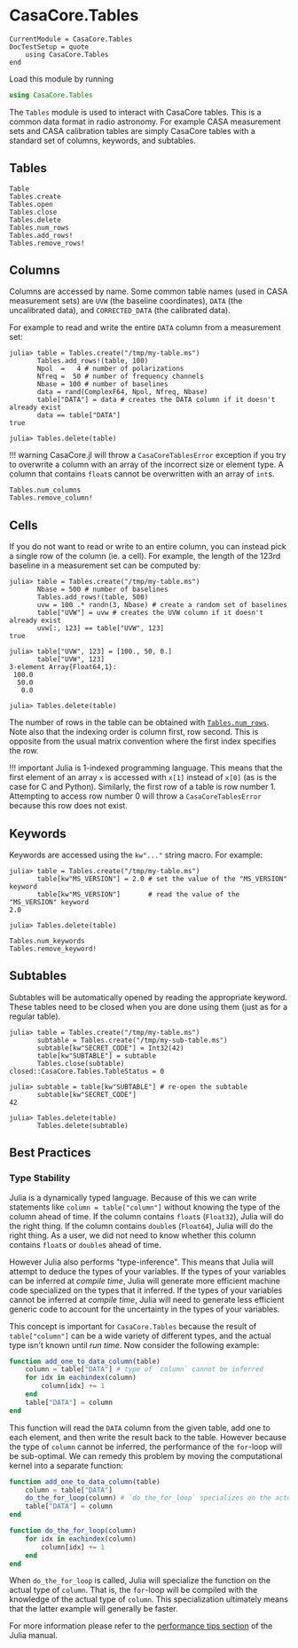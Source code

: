 # CasaCore.Tables

```@meta
CurrentModule = CasaCore.Tables
DocTestSetup = quote
    using CasaCore.Tables
end
```

Load this module by running

```julia
using CasaCore.Tables
```

The `Tables` module is used to interact with CasaCore tables. This is a common data format in radio
astronomy. For example CASA measurement sets and CASA calibration tables are simply CasaCore tables
with a standard set of columns, keywords, and subtables.

## Tables

```@docs
Table
Tables.create
Tables.open
Tables.close
Tables.delete
Tables.num_rows
Tables.add_rows!
Tables.remove_rows!
```

## Columns

Columns are accessed by name. Some common table names (used in CASA measurement sets) are `UVW` (the
baseline coordinates), `DATA` (the uncalibrated data), and `CORRECTED_DATA` (the calibrated data).

For example to read and write the entire `DATA` column from a measurement set:

```jldoctest
julia> table = Tables.create("/tmp/my-table.ms")
       Tables.add_rows!(table, 100)
       Npol  =   4 # number of polarizations
       Nfreq =  50 # number of frequency channels
       Nbase = 100 # number of baselines
       data = rand(ComplexF64, Npol, Nfreq, Nbase)
       table["DATA"] = data # creates the DATA column if it doesn't already exist
       data == table["DATA"]
true

julia> Tables.delete(table)
```

!!! warning
    CasaCore.jl will throw a `CasaCoreTablesError` exception if you try to overwrite a column with
    an array of the incorrect size or element type. A column that contains `float`s cannot be
    overwritten with an array of `int`s.

```@docs
Tables.num_columns
Tables.remove_column!
```

## Cells

If you do not want to read or write to an entire column, you can instead pick a single row of the
column (ie. a cell). For example, the length of the 123rd baseline in a measurement set can be
computed by:

```jldoctest
julia> table = Tables.create("/tmp/my-table.ms")
       Nbase = 500 # number of baselines
       Tables.add_rows!(table, 500)
       uvw = 100 .* randn(3, Nbase) # create a random set of baselines
       table["UVW"] = uvw # creates the UVW column if it doesn't already exist
       uvw[:, 123] == table["UVW", 123]
true

julia> table["UVW", 123] = [100., 50, 0.]
       table["UVW", 123]
3-element Array{Float64,1}:
 100.0
  50.0
   0.0

julia> Tables.delete(table)
```

The number of rows in the table can be obtained with [`Tables.num_rows`](@ref).  Note also that the
indexing order is column first, row second. This is opposite from the usual matrix convention where
the first index specifies the row.

!!! important
    Julia is 1-indexed programming language. This means that the first element of an array `x` is
    accessed with `x[1]` instead of `x[0]` (as is the case for C and Python). Similarly, the first
    row of a table is row number 1. Attempting to access row number 0 will throw a
    `CasaCoreTablesError` because this row does not exist.

## Keywords

Keywords are accessed using the `kw"..."` string macro. For example:

```jldoctest
julia> table = Tables.create("/tmp/my-table.ms")
       table[kw"MS_VERSION"] = 2.0 # set the value of the "MS_VERSION" keyword
       table[kw"MS_VERSION"]       # read the value of the "MS_VERSION" keyword
2.0

julia> Tables.delete(table)
```

```@docs
Tables.num_keywords
Tables.remove_keyword!
```

## Subtables

Subtables will be automatically opened by reading the appropriate keyword. These tables need to be
closed when you are done using them (just as for a regular table).

```jldoctest
julia> table = Tables.create("/tmp/my-table.ms")
       subtable = Tables.create("/tmp/my-sub-table.ms")
       subtable[kw"SECRET_CODE"] = Int32(42)
       table[kw"SUBTABLE"] = subtable
       Tables.close(subtable)
closed::CasaCore.Tables.TableStatus = 0

julia> subtable = table[kw"SUBTABLE"] # re-open the subtable
       subtable[kw"SECRET_CODE"]
42

julia> Tables.delete(table)
       Tables.delete(subtable)
```

## Best Practices

### Type Stability

Julia is a dynamically typed language. Because of this we can write statements like `column =
table["column"]` without knowing the type of the column ahead of time. If the column contains
`float`s (`Float32`), Julia will do the right thing. If the column contains `double`s (`Float64`),
Julia will do the right thing. As a user, we did not need to know whether this column contains
`float`s or `double`s ahead of time.

However Julia also performs "type-inference". This means that Julia will attempt to deduce the types
of your variables. If the types of your variables can be inferred at *compile time*, Julia will
generate more efficient machine code specialized on the types that it inferred. If the types of your
variables cannot be inferred at *compile time*, Julia will need to generate less efficient generic
code to account for the uncertainty in the types of your variables.

This concept is important for `CasaCore.Tables` because the result of `table["column"]` can be a
wide variety of different types, and the actual type isn't known until *run time*. Now consider the
following example:

```julia
function add_one_to_data_column(table)
    column = table["DATA"] # type of `column` cannot be inferred
    for idx in eachindex(column)
        column[idx] += 1
    end
    table["DATA"] = column
end
```

This function will read the `DATA` column from the given table, add one to each element, and then
write the result back to the table. However because the type of `column` cannot be inferred, the
performance of the `for`-loop will be sub-optimal. We can remedy this problem by moving the
computational kernel into a separate function:

```julia
function add_one_to_data_column(table)
    column = table["DATA"]
    do_the_for_loop(column) # `do_the_for_loop` specializes on the actual type of `column`
    table["DATA"] = column
end

function do_the_for_loop(column)
    for idx in eachindex(column)
        column[idx] += 1
    end
end
```

When `do_the_for_loop` is called, Julia will specialize the function on the actual type of `column`.
That is, the `for`-loop will be compiled with the knowledge of the actual type of `column`.  This
specialization ultimately means that the latter example will generally be faster.

For more information please refer to the [performance tips
section](https://docs.julialang.org/en/release-0.6/manual/performance-tips/#kernal-functions-1) of
the Julia manual.

